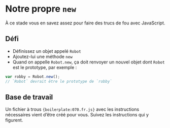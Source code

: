 Notre propre `new`
==================

À ce stade vous en savez assez pour faire des trucs de fou avec JavaScript.

Défi
----

- Définissez un objet appelé `Robot`
- Ajoutez-lui une méthode `new`
- Quand on appelle `Robot.new`, ça doit renvoyer un nouvel objet dont `Robot`
   est le prototype, par exemple :

```js
var robby = Robot.new();
// `Robot` devrait être le prototype de `robby`
```

Base de travail
---------------

Un fichier à trous `{boilerplate:070.fr.js}` avec les instructions nécessaires vient d’être
créé pour vous.  Suivez les instructions qui y figurent.
